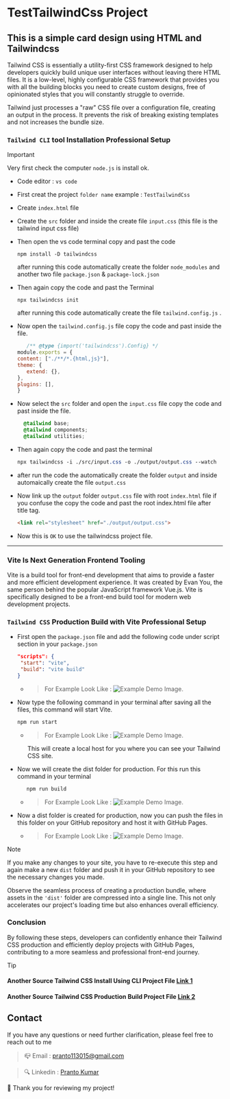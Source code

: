 # TestTailwindCss Project

## This is a simple card design using HTML and Tailwindcss

Tailwind CSS is essentially a utility-first CSS framework designed to help developers quickly build unique user interfaces without leaving there HTML files. It is a low-level, highly configurable CSS framework that provides you with all the building blocks you need to create custom designs, free of opinionated styles that you will constantly struggle to override.

Tailwind just processes a "raw" CSS file over a configuration file, creating an output in the process. It prevents the risk of breaking existing templates and not increases the bundle size.

### `Tailwind CLI` tool Installation Professional Setup

> [!IMPORTANT]
> Very first check the computer `node.js` is install ok.

- Code editor : `vs code`

- First creat the project `folder name` example : `TestTailwindCss`

- Create `index.html` file

- Create the `src` folder and inside the  create file `input.css` (this file is the tailwind input css file)

- Then open the vs code terminal copy and past the code
  
  ```
  npm install -D tailwindcss
  ```

   after running this code automatically create the folder `node_modules` and another two file `package.json` & `package-lock.json`
- Then again copy the code and past the Terminal

   ```
   npx tailwindcss init
   ```

   after running this code automatically create the file `tailwind.config.js` .

- Now open the `tailwind.config.js` file copy the code and past inside the file.

   ```js
      /** @type {import('tailwindcss').Config} */
   module.exports = {
   content: ["./**/*.{html,js}"],
   theme: {
      extend: {},
   },
   plugins: [],
   }
   ```

- Now select the `src` folder and open the `input.css` file copy the code and past inside the file.

    ```css
      @tailwind base;
      @tailwind components;
      @tailwind utilities;
   ```

- Then again copy the code and past the terminal

   ```css
   npx tailwindcss -i ./src/input.css -o ./output/output.css --watch
   ```

- after run the code the automatically create the folder `output` and inside automaically create the file `output.css`

- Now link up the  `output` folder `output.css` file with root `index.html` file if you confuse the copy the code and past the root index.html file after title tag.

   ```html
   <link rel="stylesheet" href="./output/output.css">
   ```

- Now this is `OK` to use the tailwindcss project file.

-------------------------------------------------------

### Vite Is Next Generation Frontend Tooling

Vite is a build tool for front-end development that aims to provide a faster and more efficient development experience. It was created by Evan You, the same person behind the popular JavaScript framework Vue.js. Vite is specifically designed to be a front-end build tool for modern web development projects.

### `Tailwind CSS` Production Build with Vite Professional Setup

- First open the `package.json` file and add the following code under script section in your `package.json`

   ```json
   "scripts": {
    "start": "vite",
    "build": "vite build"
  }
   ```

  - >For Example Look Like :
![Example Demo Image.](https://cdn.hashnode.com/res/hashnode/image/upload/v1703593938397/564eee03-6969-46c5-baab-4ceca5780aea.png?auto=compress,format&format=webp)

- Now type the following command in your terminal after saving all the files, this command will start Vite.

   ```html
   npm run start
   ```

  - >For Example Look Like :
![Example Demo Image.](https://cdn.hashnode.com/res/hashnode/image/upload/v1703594042845/b18a5a97-3ec4-4367-94f7-8a718cbfa818.png?auto=compress,format&format=webp)

    This will create a local host for you where you can see your Tailwind CSS site.

- Now we will create the dist folder for production. For this run this command in your terminal

   ```html
      npm run build
   ```

  - >For Example Look Like :
![Example Demo Image.](https://cdn.hashnode.com/res/hashnode/image/upload/v1703594401060/eb825366-7fe4-4c4c-83fe-618d06d42f95.png?auto=compress,format&format=webp)

- Now a dist folder is created for production, now you can push the files in this folder on your GitHub repository and host it with GitHub Pages.

  - >For Example Look Like :
   ![Example Demo Image.](https://cdn.hashnode.com/res/hashnode/image/upload/v1703594508497/92c53899-ad1a-49d4-a08b-5d83f0e68195.png?auto=compress,format&format=webp)

> [!NOTE]
> If you make any changes to your site, you have to re-execute this step and again make a new `dist` folder and push it in your GitHub repository to see the necessary changes you made.

Observe the seamless process of creating a production bundle, where assets in the `'dist'` folder are compressed into a single line. This not only accelerates our project's loading time but also enhances overall efficiency.

### Conclusion

By following these steps, developers can confidently enhance their Tailwind CSS production and efficiently deploy projects with GitHub Pages, contributing to a more seamless and professional front-end journey.

> [!TIP]
>
> #### Another Source Tailwind CSS Install Using CLI Project File [Link 1](https://www.youtube.com/watch?v=pvjitD8puik)
>
> #### Another Source Tailwind CSS Production Build Project File [Link 2](https://www.youtube.com/watch?v=OO-I5mZLzXw)

## Contact

If you have any questions or need further clarification, please feel free to reach out to me

> 📪 Email : <pranto113015@gmail.com>

> 🔍 Linkedin : [Pranto Kumar](https://www.linkedin.com/in/pranto-kumar-a326801b3/)

  💙 Thank you for reviewing my project!
